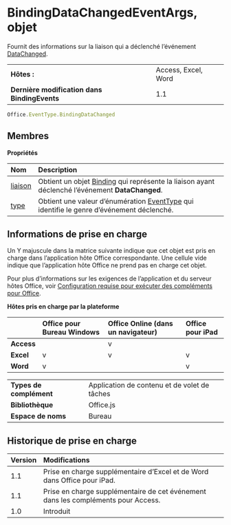 
# BindingDataChangedEventArgs, objet
Fournit des informations sur la liaison qui a déclenché l’événement [DataChanged](../../reference/shared/binding.bindingdatachangedevent.md).

|||
|:-----|:-----|
|**Hôtes :**|Access, Excel, Word|
|**Dernière modification dans BindingEvents**|1.1|

```js
Office.EventType.BindingDataChanged
```


## Membres


**Propriétés**


|**Nom**|**Description**|
|:-----|:-----|
|[liaison](../../reference/shared/binding.bindingdatachangedeventargs.binding.md)|Obtient un objet [Binding](../../reference/shared/binding.md) qui représente la liaison ayant déclenché l’événement **DataChanged**.|
|[type](../../reference/shared/binding.bindingdatachangedeventargs.type.md)|Obtient une valeur d’énumération [EventType](../../reference/shared/eventtype-enumeration.md) qui identifie le genre d’événement déclenché.|

## Informations de prise en charge


Un Y majuscule dans la matrice suivante indique que cet objet est pris en charge dans l’application hôte Office correspondante. Une cellule vide indique que l’application hôte Office ne prend pas en charge cet objet.

Pour plus d’informations sur les exigences de l’application et du serveur hôtes Office, voir [Configuration requise pour exécuter des compléments pour Office](../../docs/overview/requirements-for-running-office-add-ins.md).


**Hôtes pris en charge par la plateforme**


||**Office pour Bureau Windows**|**Office Online (dans un navigateur)**|**Office pour iPad**|
|:-----|:-----|:-----|:-----|
|**Access**||v||
|**Excel**|v|v|v|
|**Word**|v||v|

|||
|:-----|:-----|
|**Types de complément**|Application de contenu et de volet de tâches|
|**Bibliothèque**|Office.js|
|**Espace de noms**|Bureau|

## Historique de prise en charge




|**Version**|**Modifications**|
|:-----|:-----|
|1.1|Prise en charge supplémentaire d’Excel et de Word dans Office pour iPad.|
|1.1|Prise en charge supplémentaire de cet événement dans les compléments pour Access.|
|1.0|Introduit|
